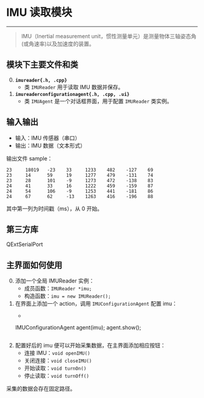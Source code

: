 # IMU 读取模块

---

> IMU（Inertial measurement unit，惯性测量单元）是测量物体三轴姿态角(或角速率)以及加速度的装置。

## 模块下主要文件和类

0. **`imureader{.h, .cpp}`**
    + 类 `IMUReader` 用于读取 IMU 数据并保存。
0. **`imureaderconfigurationagent{.h, .cpp, .ui}`**
    + 类 `IMUAgent` 是一个对话框界面，用于配置 `IMUReader` 类实例。


## 输入输出
    
* 输入：IMU 传感器（串口）
* 输出：IMU 数据（文本形式）

输出文件 sample：

```
23     18019   -23    33     1233    482    -127    69
23     14      59     19     1277    479    -131    74
23     28      101    -9     1273    472    -138    83
24     41      33     16     1222    459    -159    87
24     54      106    -9     1253    441    -181    86
24     67      62     -13    1263    416    -196    88
```

其中第一列为时间戳（ms），从 0 开始。


## 第三方库

QExtSerialPort


## 主界面如何使用

0.	添加一个全局 IMUReader 实例：
    + 成员函数：`IMUReader *imu;`
    + 构造函数：`imu = new IMUReader();`
0. 在界面上添加一个 action，调用 `IMUConfigurationAgent` 配置 imu：
    + ```cpp
    IMUConfigurationAgent agent(imu);
    agent.show();
    ```
0. 配置好后的 imu 便可以开始采集数据，在主界面添加相应按钮：
    + 连接 IMU：`void openIMU()`
    + 关闭连接：`void closeIMU()`
    + 开始读取：`void turnOn()`
    + 停止读取：`void turnOff()`

采集的数据会存在固定路径。